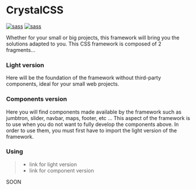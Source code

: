 # CrystalCSS

[![sass](https://img.shields.io/badge/SASS-1.19.11-ff63ae.svg)](https://sass-lang.com/)
[![sass](https://img.shields.io/badge/CSS-v.3-00a526.svg)](https://www.w3schools.com/css/)

Whether for your small or big projects, this framework will bring you the solutions adapted to you.
This CSS framework is composed of 2 fragments...

### Light version

Here will be the foundation of the framework without third-party components, ideal for your small web projects.

### Components version

Here you will find components made available by the framework such as jumbtron, slider, navbar, maps, footer, etc ...
This aspect of the framework is to use when you do not want to fully develop the components above.
In order to use them, you must first have to import the light version of the framework.

### Using

> - link for light version
> - link for component version

SOON
